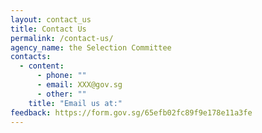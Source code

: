 ```yaml
---
layout: contact_us
title: Contact Us
permalink: /contact-us/
agency_name: the Selection Committee
contacts:
  - content:
      - phone: ""
      - email: XXX@gov.sg
      - other: ""
    title: "Email us at:"
feedback: https://form.gov.sg/65efb02fc89f9e178e11a3fe
---
```

